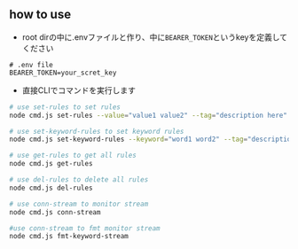 ## how to use
* root dirの中に.envファイルと作り、中に`BEARER_TOKEN`というkeyを定義してください
```
# .env file
BEARER_TOKEN=your_scret_key
```

* 直接CLIでコマンドを実行します
```bash
# use set-rules to set rules
node cmd.js set-rules --value="value1 value2" --tag="description here"

# use set-keyword-rules to set keyword rules 
node cmd.js set-keyword-rules --keyword="word1 word2" --tag="description" --lang=ja

# use get-rules to get all rules
node cmd.js get-rules

# use del-rules to delete all rules
node cmd.js del-rules

# use conn-stream to monitor stream
node cmd.js conn-stream

#use conn-stream to fmt monitor stream
node cmd.js fmt-keyword-stream
```